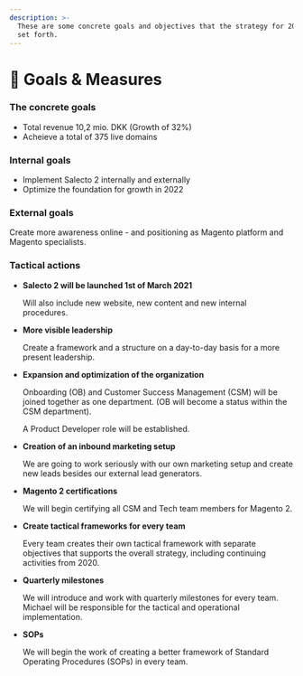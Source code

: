 ```yaml
---
description: >-
  These are some concrete goals and objectives that the strategy for 2021 has
  set forth.
---
```


# 🎯 Goals & Measures

### The concrete goals

* Total revenue 10,2 mio. DKK \(Growth of 32%\)
* Acheieve a total of 375 live domains

### Internal goals

* Implement Salecto 2 internally and externally
* Optimize the foundation for growth in 2022

### External goals

Create more awareness online - and positioning as Magento platform and Magento specialists.

### Tactical actions

* **Salecto 2 will be launched 1st of March 2021**

  Will also include new website, new content and new internal procedures.

* **More visible leadership**

  Create a framework and a structure on a day-to-day basis for a more present leadership.

* **Expansion and optimization of the organization**

  Onboarding \(OB\) and Customer Success Management \(CSM\) will be joined together as one department. \(OB will become a status within the CSM department\).

  A Product Developer role will be established.

* **Creation of an inbound marketing setup**

  We are going to work seriously with our own marketing setup and create new leads besides our external lead generators.

* **Magento 2 certifications**

  We will begin certifying all CSM and Tech team members for Magento 2.

* **Create tactical frameworks for every team**

  Every team creates their own tactical framework with separate objectives that supports the overall strategy, including continuing activities from 2020.

* **Quarterly milestones**

  We will introduce and work with quarterly milestones for every team. Michael will be responsible for the tactical and operational implementation.

* **SOPs**

  We will begin the work of creating a better framework of Standard Operating Procedures \(SOPs\) in every team.


